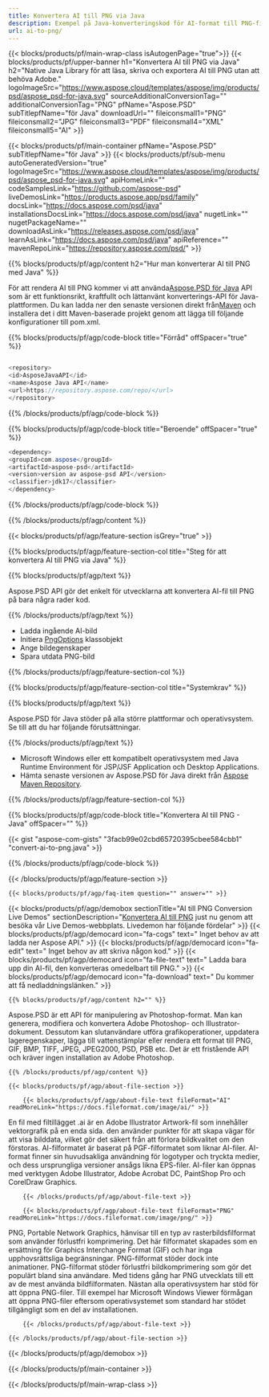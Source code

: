 ```yaml
---
title: Konvertera AI till PNG via Java
description: Exempel på Java-konverteringskod för AI-format till PNG-fil. Använd den här exempelkoden för att konvertera AI till PNG inom alla Java-baserade webb- eller skrivbordsapplikationer.
url: ai-to-png/
---
```


{{< blocks/products/pf/main-wrap-class isAutogenPage="true">}}
{{< blocks/products/pf/upper-banner h1="Konvertera AI till PNG via Java" h2="Native Java Library för att läsa, skriva och exportera AI till PNG utan att behöva Adobe." logoImageSrc="https://www.aspose.cloud/templates/aspose/img/products/psd/aspose_psd-for-java.svg" sourceAdditionalConversionTag="" additionalConversionTag="PNG" pfName="Aspose.PSD" subTitlepfName="för Java" downloadUrl="" fileiconsmall1="PNG" fileiconsmall2="JPG" fileiconsmall3="PDF" fileiconsmall4="XML" fileiconsmall5="AI" >}}

{{< blocks/products/pf/main-container pfName="Aspose.PSD" subTitlepfName="för Java" >}}
{{< blocks/products/pf/sub-menu autoGeneratedVersion="true" logoImageSrc="https://www.aspose.cloud/templates/aspose/img/products/psd/aspose_psd-for-java.svg" apiHomeLink="" codeSamplesLink="https://github.com/aspose-psd" liveDemosLink="https://products.aspose.app/psd/family" docsLink="https://docs.aspose.com/psd/java" installationsDocsLink="https://docs.aspose.com/psd/java" nugetLink="" nugetPackageName="" downloadAsLink="https://releases.aspose.com/psd/java" learnAsLink="https://docs.aspose.com/psd/java" apiReference="" mavenRepoLink="https://repository.aspose.com/psd/" >}}

{{% blocks/products/pf/agp/content h2="Hur man konverterar AI till PNG med Java" %}}

För att rendera AI till PNG kommer vi att använda<a href="/psd/{{< lang-code >}}java">Aspose.PSD för Java</a> API som är ett funktionsrikt, kraftfullt och lättanvänt konverterings-API för Java-plattformen. Du kan ladda ner den senaste versionen direkt från<a href="https://repository.aspose.com/psd/">Maven</a> och installera det i ditt Maven-baserade projekt genom att lägga till följande konfigurationer till pom.xml.

{{% blocks/products/pf/agp/code-block title="Förråd" offSpacer="true" %}}

```cs

<repository>
<id>AsposeJavaAPI</id>
<name>Aspose Java API</name>
<url>https://repository.aspose.com/repo/</url>
</repository>

```

{{% /blocks/products/pf/agp/code-block %}}

{{% blocks/products/pf/agp/code-block title="Beroende" offSpacer="true" %}}

```cs
<dependency>
<groupId>com.aspose</groupId>
<artifactId>aspose-psd</artifactId>
<version>version av aspose-psd API</version>
<classifier>jdk17</classifier>
</dependency>

```

{{% /blocks/products/pf/agp/code-block %}}

{{% /blocks/products/pf/agp/content %}}

{{< blocks/products/pf/agp/feature-section isGrey="true" >}}

{{% blocks/products/pf/agp/feature-section-col title="Steg för att konvertera AI till PNG via Java" %}}

{{% blocks/products/pf/agp/text %}}

 Aspose.PSD API gör det enkelt för utvecklarna att konvertera AI-fil till PNG på bara några rader kod.

{{% /blocks/products/pf/agp/text %}}

- Ladda ingående AI-bild
- Initiera [PngOptions](https://apireference.aspose.com/psd/java/com.aspose.psd.imageoptions/pngOptions) klassobjekt
- Ange bildegenskaper
- Spara utdata PNG-bild

{{% /blocks/products/pf/agp/feature-section-col %}}

{{% blocks/products/pf/agp/feature-section-col title="Systemkrav" %}}

{{% blocks/products/pf/agp/text %}}

 Aspose.PSD för Java stöder på alla större plattformar och operativsystem. Se till att du har följande förutsättningar.

{{% /blocks/products/pf/agp/text %}}

- Microsoft Windows eller ett kompatibelt operativsystem med Java Runtime Environment för JSP/JSF Application och Desktop Applications.
- Hämta senaste versionen av Aspose.PSD för Java direkt från
 [Aspose Maven Repository](https://repository.aspose.com/psd/).

{{% /blocks/products/pf/agp/feature-section-col %}}

{{% blocks/products/pf/agp/code-block title="Konvertera AI till PNG - Java" offSpacer="" %}}

{{< gist "aspose-com-gists" "3facb99e02cbd65720395cbee584cbb1" "convert-ai-to-png.java" >}}

{{% /blocks/products/pf/agp/code-block %}}

{{< /blocks/products/pf/agp/feature-section >}}

    {{< blocks/products/pf/agp/faq-item question="" answer="" >}}
 

<!-- aboutfile Starts -->

{{< blocks/products/pf/agp/demobox sectionTitle="AI till PNG Conversion Live Demos" sectionDescription="[Konvertera AI till PNG](https://products.aspose.app/psd/conversion/ai-to-png) just nu genom att besöka vår Live Demos-webbplats. Livedemon har följande fördelar" >}}
        {{< blocks/products/pf/agp/democard icon="fa-cogs" text=" Inget behov av att ladda ner Aspose API." >}}
        {{< blocks/products/pf/agp/democard icon="fa-edit" text=" Inget behov av att skriva någon kod." >}}
        {{< blocks/products/pf/agp/democard icon="fa-file-text" text=" Ladda bara upp din AI-fil, den konverteras omedelbart till PNG." >}}
        {{< blocks/products/pf/agp/democard icon="fa-download" text=" Du kommer att få nedladdningslänken." >}}

    {{% blocks/products/pf/agp/content h2="" %}}

Aspose.PSD är ett API för manipulering av Photoshop-format. Man kan generera, modifiera och konvertera Adobe Photoshop- och Illustrator-dokument. Dessutom kan slutanvändare utföra grafikoperationer, uppdatera lageregenskaper, lägga till vattenstämplar eller rendera ett format till PNG, GIF, BMP, TIFF, JPEG, JPEG2000, PSD, PSB etc. Det är ett fristående API och kräver ingen installation av Adobe Photoshop.  



    {{% /blocks/products/pf/agp/content %}}

    {{< blocks/products/pf/agp/about-file-section >}}

        {{< blocks/products/pf/agp/about-file-text fileFormat="AI" readMoreLink="https://docs.fileformat.com/image/ai/" >}}
En fil med filtillägget .ai är en Adobe Illustrator Artwork-fil som innehåller vektorgrafik på en enda sida. den använder punkter för att skapa vägar för att visa bilddata, vilket gör det säkert från att förlora bildkvalitet om den förstoras. AI-filformatet är baserat på PGF-filformatet som liknar AI-filer. AI-format finner sin huvudsakliga användning för logotyper och tryckta medier, och dess ursprungliga versioner ansågs likna EPS-filer. AI-filer kan öppnas med verktygen Adobe Illustrator, Adobe Acrobat DC, PaintShop Pro och CorelDraw Graphics.

        {{< /blocks/products/pf/agp/about-file-text >}}

        {{< blocks/products/pf/agp/about-file-text fileFormat="PNG" readMoreLink="https://docs.fileformat.com/image/png/" >}}
PNG, Portable Network Graphics, hänvisar till en typ av rasterbildsfilformat som använder förlustfri komprimering. Det här filformatet skapades som en ersättning för Graphics Interchange Format (GIF) och har inga upphovsrättsliga begränsningar. PNG-filformat stöder dock inte animationer. PNG-filformat stöder förlustfri bildkomprimering som gör det populärt bland sina användare. Med tidens gång har PNG utvecklats till ett av de mest använda bildfilformaten. Nästan alla operativsystem har stöd för att öppna PNG-filer. Till exempel har Microsoft Windows Viewer förmågan att öppna PNG-filer eftersom operativsystemet som standard har stödet tillgängligt som en del av installationen.

        {{< /blocks/products/pf/agp/about-file-text >}}

    {{< /blocks/products/pf/agp/about-file-section >}}

{{< /blocks/products/pf/agp/demobox >}}

<!-- aboutfile Ends -->



{{< /blocks/products/pf/main-container >}}
    
{{< /blocks/products/pf/main-wrap-class >}}
